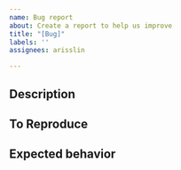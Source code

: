 ```yaml
---
name: Bug report
about: Create a report to help us improve
title: "[Bug]"
labels: ''
assignees: arisslin

---
```


## Description

## To Reproduce

## Expected behavior
